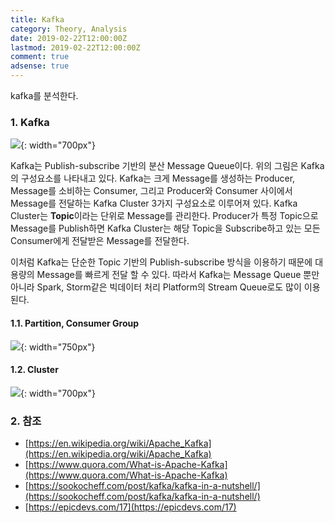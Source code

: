 ```yaml
---
title: Kafka
category: Theory, Analysis
date: 2019-02-22T12:00:00Z
lastmod: 2019-02-22T12:00:00Z
comment: true
adsense: true
---
```


kafka를 분석한다.

### 1. Kafka

![]({{site.baseurl}}/images/theory_analysis/Kafka/Kafka_Architecture.PNG){: width="700px"}

Kafka는 Publish-subscribe 기반의 분산 Message Queue이다. 위의 그림은 Kafka의 구성요소를 나타내고 있다. Kafka는 크게 Message를 생성하는 Producer, Message를 소비하는 Consumer, 그리고 Producer와 Consumer 사이에서 Message를 전달하는 Kafka Cluster 3가지 구성요소로 이루어져 있다. Kafka Cluster는 **Topic**이라는 단위로 Message를 관리한다. Producer가 특정 Topic으로 Message를 Publish하면 Kafka Cluster는 해당 Topic을 Subscribe하고 있는 모든 Consumer에게 전달받은 Message를 전달한다. 

이처럼 Kafka는 단순한 Topic 기반의 Publish-subscribe 방식을 이용하기 때문에 대용량의 Message를 빠르게 전달 할 수 있다. 따라서 Kafka는 Message Queue 뿐만 아니라 Spark, Storm같은 빅데이터 처리 Platform의 Stream Queue로도 많이 이용된다.

#### 1.1. Partition, Consumer Group

![]({{site.baseurl}}/images/theory_analysis/Kafka/Kafka_Partition_Consumer_Group.PNG){: width="750px"}

#### 1.2. Cluster

![]({{site.baseurl}}/images/theory_analysis/Kafka/Kafka_Cluster.PNG){: width="700px"}

### 2. 참조

* [https://en.wikipedia.org/wiki/Apache_Kafka](https://en.wikipedia.org/wiki/Apache_Kafka)
* [https://www.quora.com/What-is-Apache-Kafka](https://www.quora.com/What-is-Apache-Kafka)
* [https://sookocheff.com/post/kafka/kafka-in-a-nutshell/](https://sookocheff.com/post/kafka/kafka-in-a-nutshell/)
* [https://epicdevs.com/17](https://epicdevs.com/17)


